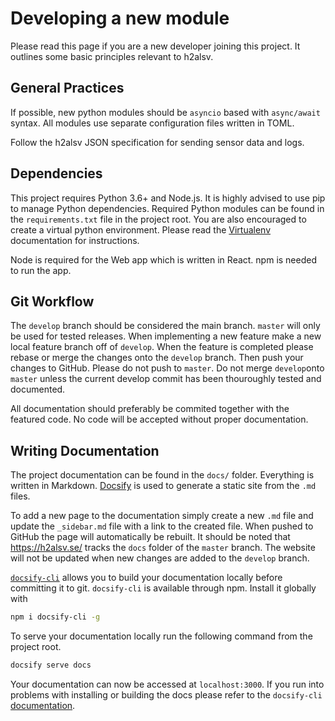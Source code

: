 # Developing a new module

Please read this page if you are a new developer joining this project. It
outlines some basic principles relevant to h2alsv. 

## General Practices

If possible, new python modules should be `asyncio` based with `async/await`
syntax. All modules use separate configuration files written in TOML. 

Follow the h2alsv JSON specification for sending sensor data and logs.

## Dependencies

This project requires Python 3.6+ and Node.js. It is highly advised to use pip
to manage Python dependencies.
Required Python modules can be found in the `requirements.txt` file in the
project root. You are also encouraged to create a virtual python environment.
Please read the [Virtualenv](https://virtualenv.pypa.io/en/latest/) documentation
for instructions.

Node is required for the Web app which is written in React. npm is needed to
run the app.
## Git Workflow

The `develop` branch should be considered the main branch. `master` will only
be used for tested releases. When implementing a new feature make a new local
feature branch off of `develop`. When the feature is completed please rebase or
merge the changes onto the `develop` branch. Then push your changes to GitHub.
Please do not push to `master`. Do not merge `develop`onto `master` unless the
current develop commit has been thouroughly tested and documented.

All documentation should preferably be commited together with the featured code. 
No code will be accepted without proper documentation.

## Writing Documentation
The project documentation can be found in the `docs/` folder. Everything is
written in Markdown. [Docsify](https://docsify.js.org/#/) is used to generate
a static site from the `.md` files.

To add a new page to the documentation simply create a new `.md` file and update
the `_sidebar.md` file with a link to the created file. When pushed to GitHub
the page will automatically be rebuilt. It should be noted that https://h2alsv.se/
tracks the `docs` folder of the `master` branch. The website will not be updated
when new changes are added to the `develop` branch.

[`docsify-cli`](https://github.com/docsifyjs/docsify-cli) allows you to build
your documentation locally before committing it to git. `docsify-cli` is
available through npm. Install it globally with

```bash
npm i docsify-cli -g
```
To serve your documentation locally run the following command from the project
root.
```bash
docsify serve docs
```
Your documentation can now be accessed at `localhost:3000`. If you run into 
problems with installing or building the docs please refer to the `docsify-cli`
[documentation](https://github.com/docsifyjs/docsify-cli).
